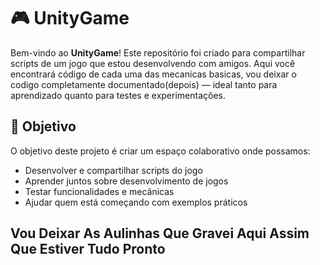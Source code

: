 # 🎮 UnityGame

Bem-vindo ao **UnityGame**! Este repositório foi criado para compartilhar scripts de um jogo que estou desenvolvendo com amigos. Aqui você encontrará código de cada uma das mecanicas basicas, vou deixar o codigo completamente documentado(depois) — ideal tanto para aprendizado quanto para testes e experimentações.

## 🚀 Objetivo

O objetivo deste projeto é criar um espaço colaborativo onde possamos:

- Desenvolver e compartilhar scripts do jogo
- Aprender juntos sobre desenvolvimento de jogos
- Testar funcionalidades e mecânicas
- Ajudar quem está começando com exemplos práticos

## Vou Deixar As Aulinhas Que Gravei Aqui Assim Que Estiver Tudo Pronto
